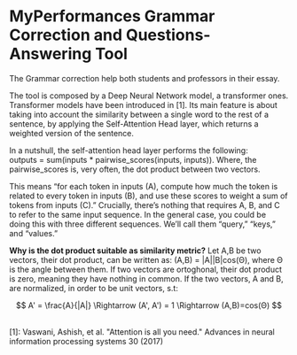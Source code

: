 # MyPerformances Grammar Correction and Questions-Answering Tool

<p>The Grammar correction help both students and professors in their essay.<p>

The tool is composed by a Deep Neural Network model, a transformer ones. Transformer models have been introduced in [1]. Its main feature is about taking into account the similarity between a single word to the rest of a sentence, by applying the Self-Attention Head layer, which returns a weighted version of the sentence. 
<p>
In a nutshull, the self-attention head layer performs the following:
<br>
outputs = sum(inputs * pairwise_scores(inputs, inputs)).
Where, the pairwise_scores is, very often, the dot product between two vectors. 

<p>This means “for each token in inputs (A), compute how much the token is related to
every token in inputs (B), and use these scores to weight a sum of tokens from
inputs (C).” Crucially, there’s nothing that requires A, B, and C to refer to the same
input sequence. In the general case, you could be doing this with three different
sequences. We’ll call them “query,” “keys,” and “values.”<p>

<p>
<b>Why is the dot product suitable as similarity metric?</b>
Let A,B be two vectors, their dot product, can be written as: 
(A,B) = |A||B|cos(Θ), where Θ is the angle between them. If two vectors are ortoghonal, their dot product is zero, meaning they have nothing in common. If the two vectors, A and B, are normalized, in order to be unit vectors, s.t: 
<br>

$$
A' = \frac{A}{|A|} \Rightarrow (A', A') = 1 \Rightarrow (A,B)=cos(Θ)
$$






<br>
[1]: Vaswani, Ashish, et al. "Attention is all you need." Advances in neural information processing systems 30 (2017)
